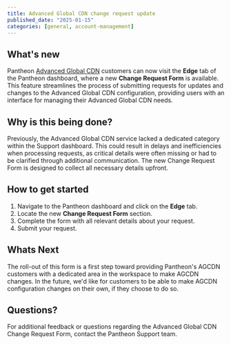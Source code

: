 ```yaml
---
title: Advanced Global CDN change request update
published_date: "2025-01-15"
categories: [general, account-management]
---
```


## What's new

Pantheon [Advanced Global CDN](/guides/agcdn) customers can now visit the **Edge** tab of the Pantheon dashboard, where a new **Change Request Form** is available. This feature streamlines the process of submitting requests for updates and changes to the Advanced Global CDN configuration, providing users with an interface for managing their Advanced Global CDN needs.

## Why is this being done?

Previously, the Advanced Global CDN service lacked a dedicated category within the Support dashboard. This could result in delays and inefficiencies when processing requests, as critical details were often missing or had to be clarified through additional communication. The new Change Request Form is designed to collect all necessary details upfront.

## How to get started

1. Navigate to the Pantheon dashboard and click on the **Edge** tab.  
2. Locate the new **Change Request Form** section.  
3. Complete the form with all relevant details about your request.  
4. Submit your request.

## Whats Next

The roll-out of this form is a first step toward providing Pantheon's AGCDN customers with a dedicated area in the workspace to make AGCDN changes. In the future, we'd like for customers to be able to make AGCDN configuration changes on their own, if they choose to do so.

## Questions?

For additional feedback or questions regarding the Advanced Global CDN Change Request Form, contact the Pantheon Support team.
